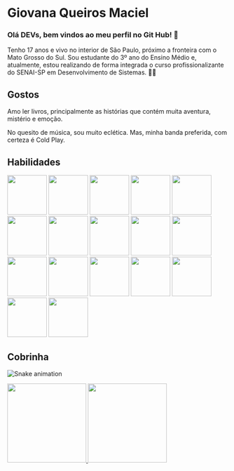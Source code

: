 
# Giovana Queiros Maciel

### Olá DEVs, bem vindos ao meu perfil no Git Hub!  👋

 Tenho 17 anos e vivo no interior de São Paulo, próximo a fronteira com o Mato Grosso do Sul. Sou estudante do 3º ano do Ensino Médio e, atualmente, estou realizando de forma integrada o curso profissionalizante do SENAI-SP em Desenvolvimento de Sistemas. 👩‍💻



## Gostos

Amo ler livros, principalmente as histórias que contém muita aventura, mistério e emoção.

No quesito de música, sou muito eclética. Mas, minha banda preferida, com certeza é Cold Play.
## Habilidades

<img loading="lazy" src="https://cdn.jsdelivr.net/gh/devicons/devicon@latest/icons/mysql/mysql-original-wordmark.svg" width="90" height="90"/>

<img loading="lazy" src="https://cdn.jsdelivr.net/gh/devicons/devicon@latest/icons/canva/canva-original.svg" width="90" height="90"/>

<img loading="lazy" src="https://cdn.jsdelivr.net/gh/devicons/devicon@latest/icons/chrome/chrome-original-wordmark.svg" width="90" height="90"/>

<img loading="lazy" src="https://cdn.jsdelivr.net/gh/devicons/devicon@latest/icons/css3/css3-original-wordmark.svg" width="90" height="90"/>

<img loading="lazy" src="https://cdn.jsdelivr.net/gh/devicons/devicon@latest/icons/devicon/devicon-original-wordmark.svg" width="90" height="90"/>

<img loading="lazy" src="https://cdn.jsdelivr.net/gh/devicons/devicon@latest/icons/figma/figma-original.svg" width="90" height="90"/>

<img loading="lazy" src="https://cdn.jsdelivr.net/gh/devicons/devicon@latest/icons/github/github-original-wordmark.svg" width="90" height="90"/>

<img loading="lazy" src="https://cdn.jsdelivr.net/gh/devicons/devicon@latest/icons/githubcodespaces/githubcodespaces-original.svg"  width="90" height="90"/>

<img loading="lazy" src="https://cdn.jsdelivr.net/gh/devicons/devicon@latest/icons/html5/html5-original-wordmark.svg" width="90" height="90"/>

<img loading="lazy" src="https://cdn.jsdelivr.net/gh/devicons/devicon@latest/icons/insomnia/insomnia-original-wordmark.svg" width="90" height="90"/>

<img loading="lazy" src="https://cdn.jsdelivr.net/gh/devicons/devicon@latest/icons/javascript/javascript-original.svg"   width="90" height="90"/>

<img loading="lazy" src="https://cdn.jsdelivr.net/gh/devicons/devicon@latest/icons/markdown/markdown-original.svg"  width="90" height="90"/>

<img loading="lazy" src="https://cdn.jsdelivr.net/gh/devicons/devicon@latest/icons/nodejs/nodejs-original-wordmark.svg" width="90" height="90"/>

<img loading="lazy" src="https://cdn.jsdelivr.net/gh/devicons/devicon@latest/icons/python/python-original-wordmark.svg" width="90" height="90"/>

<img loading="lazy" src="https://cdn.jsdelivr.net/gh/devicons/devicon@latest/icons/sqldeveloper/sqldeveloper-original.svg" width="90" height="90"/>

<img loading="lazy" src="https://cdn.jsdelivr.net/gh/devicons/devicon@latest/icons/vscode/vscode-original-wordmark.svg" width="90" height="90"/>

<img loading="lazy" src="https://cdn.jsdelivr.net/gh/devicons/devicon@latest/icons/windows11/windows11-original-wordmark.svg"  width="90" height="90"/>


## Cobrinha


![Snake animation](https://github.com/GiovanaQMaciel/GiovanaQMaciel/blob/output/github-contribution-grid-snake.svg)


<div>
<a href="https://github.com/GiovanaQMaciel">
<img loading="lazy" height="180em" src="https://github-readme-stats.vercel.app/api/top-langs/?username=giovanaqmaciel&layout=compact&langs_count=7&theme=dracula"/>
<img loading="lazy" height="180em" src="https://github-readme-stats.vercel.app/api?username=giovanaqmaciel&show_icons=true&theme=dracula&include_all_commits=true&count_private=true"/>
</div>
